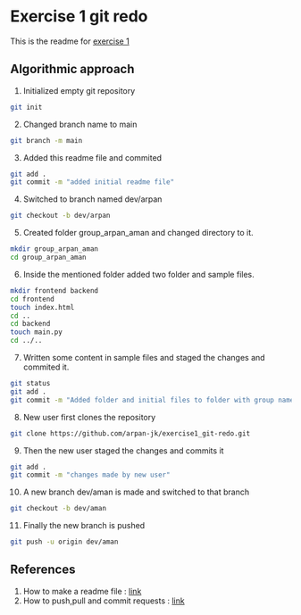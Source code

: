 # Exercise 1 git redo
This is the readme for [exercise 1](https://jktechnosoftltd-my.sharepoint.com/:w:/g/personal/arijit_dalui_jktech_com/EWSF9cuBoClDt9VJ0oLhAgcBkPU3yWtdavvM2zaOM3voxg?wdOrigin=TEAMS-MAGLEV.p2p_ns.rwc&wdExp=TEAMS-TREATMENT&wdhostclicktime=1751988487024&web=1)

## Algorithmic approach
1. Initialized empty git repository 
```bash
git init
```
2. Changed branch name to main
```bash
git branch -m main
```
3. Added this readme file and commited
```bash
git add .
git commit -m "added initial readme file"
```
4. Switched to branch named dev/arpan
```bash
git checkout -b dev/arpan
```
5. Created folder group_arpan_aman and changed directory to it.
```bash
mkdir group_arpan_aman
cd group_arpan_aman
```
6. Inside the mentioned folder added two folder and sample files.
```bash
mkdir frontend backend
cd frontend
touch index.html
cd ..
cd backend
touch main.py
cd ../..
```
7. Written some content in sample files and staged the changes and commited it.
```bash
git status
git add .
git commit -m "Added folder and initial files to folder with group name"
```
8. New user first clones the repository
```bash
git clone https://github.com/arpan-jk/exercise1_git-redo.git
```
9. Then the new user staged the changes and commits it
```bash
git add .
git commit -m "changes made by new user"
```
10. A new branch dev/aman is made and switched to that branch
```bash
git checkout -b dev/aman
```
11. Finally the new branch is pushed
```bash
git push -u origin dev/aman
```
## References
1. How to make a readme file : [link](https://www.makeareadme.com/)
2. How to push,pull and commit requests : [link](https://docs.github.com/en)